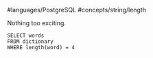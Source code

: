 #languages/PostgreSQL #concepts/string/length

Nothing too exciting.

```
SELECT words
FROM dictionary
WHERE length(word) = 4
```